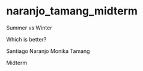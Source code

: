 # naranjo_tamang_midterm


Summer vs Winter

Which is better?

Santiago Naranjo
Monika Tamang

Midterm

